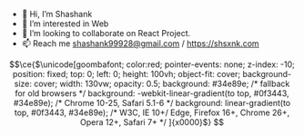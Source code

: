 - 👋 Hi, I’m Shashank
- 👀 I’m interested in Web 
- 💞️ I’m looking to collaborate on React Project.
- 📫 Reach me shashank99928@gmail.com / https://shsxnk.com


<!---
shashank99928/shashank99928 is a ✨ special ✨ repository because its `README.md` (this file) appears on your GitHub profile.
You can click the Preview link to take a look at your changes.
--->
```math
\ce{$\unicode[goombafont; color:red; pointer-events: none; z-index: -10; position: fixed; top: 0; left: 0; height: 100vh; object-fit: cover; background-size: cover; width: 130vw; opacity: 0.5; background: #34e89e;  /* fallback for old browsers */
background: -webkit-linear-gradient(to top, #0f3443, #34e89e);  /* Chrome 10-25, Safari 5.1-6 */
background: linear-gradient(to top, #0f3443, #34e89e); /* W3C, IE 10+/ Edge, Firefox 16+, Chrome 26+, Opera 12+, Safari 7+ */
]{x0000}$}
